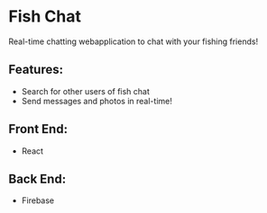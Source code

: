 # Fish Chat

Real-time chatting webapplication to chat with your fishing friends!
## Features:
- Search for other users of fish chat
- Send messages and photos in real-time!
## Front End:
- React
## Back End:
- Firebase
